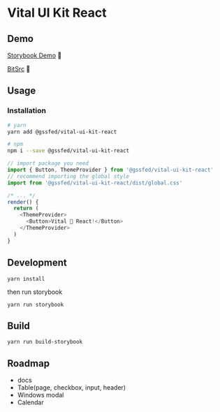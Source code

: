 # Vital UI Kit React

## Demo
[Storybook Demo](http://react.vitaluikit.com/) 👯

 [BitSrc](https://bitsrc.io/gssfed/vital-ui-kit-react)
  💃

## Usage

### Installation
```bash
# yarn
yarn add @gssfed/vital-ui-kit-react

# npm
npm i --save @gssfed/vital-ui-kit-react
```

```js
// import package you need
import { Button, ThemeProvider } from '@gssfed/vital-ui-kit-react'
// recommend importing the global style
import from '@gssfed/vital-ui-kit-react/dist/global.css'

/* ... */
render() {
  return (
    <ThemeProvider>
      <Button>Vital 💜 React!</Button>
    </ThemeProvider>
  )
}
```



## Development

`yarn install`

then run storybook

`yarn run storybook`

## Build

`yarn run build-storybook`

## Roadmap

- docs
- Table(page, checkbox, input, header)
- Windows modal
- Calendar
